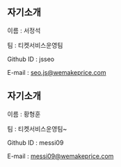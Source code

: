 자기소개
------------------------------
이름 : 서정석

팀 : 티켓서비스운영팀

Github ID : jsseo

E-mail : seo.js@wemakeprice.com

자기소개
------------------------------
이름 : 황형훈

팀 : 티켓서비스운영팀~

Github ID : messi09

E-mail : messi09@wemakeprice.com

